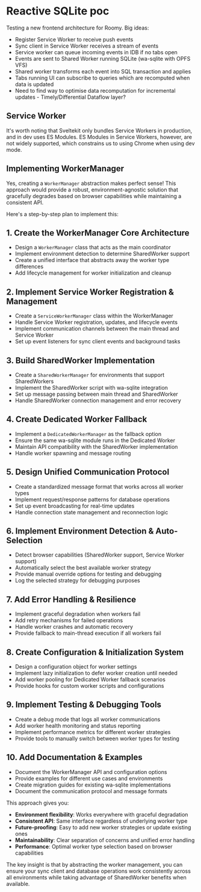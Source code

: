 # Reactive SQLite poc

Testing a new frontend architecture for Roomy. Big ideas:

- Register Service Worker to receive push events
- Sync client in Service Worker receives a stream of events
- Service worker can queue incoming events in IDB if no tabs open
- Events are sent to Shared Worker running SQLite (wa-sqlite with OPFS VFS)
- Shared worker transforms each event into SQL transaction and applies
- Tabs running UI can subscribe to queries which are recomputed when data is updated
- Need to find way to optimise data recomputation for incremental updates - Timely/Differential Dataflow layer?

## Service Worker

It's worth noting that Sveltekit only bundles Service Workers in production, and in dev uses ES Modules. ES Modules in Service Workers, however, are not widely supported, which constrains us to using Chrome when using dev mode.

## Implementing WorkerManager

Yes, creating a `WorkerManager` abstraction makes perfect sense! This approach would provide a robust, environment-agnostic solution that gracefully degrades based on browser capabilities while maintaining a consistent API.

Here's a step-by-step plan to implement this:

## 1. **Create the WorkerManager Core Architecture**
- Design a `WorkerManager` class that acts as the main coordinator
- Implement environment detection to determine SharedWorker support
- Create a unified interface that abstracts away the worker type differences
- Add lifecycle management for worker initialization and cleanup

## 2. **Implement Service Worker Registration & Management**
- Create a `ServiceWorkerManager` class within the WorkerManager
- Handle Service Worker registration, updates, and lifecycle events
- Implement communication channels between the main thread and Service Worker
- Set up event listeners for sync client events and background tasks

## 3. **Build SharedWorker Implementation**
- Create a `SharedWorkerManager` for environments that support SharedWorkers
- Implement the SharedWorker script with wa-sqlite integration
- Set up message passing between main thread and SharedWorker
- Handle SharedWorker connection management and error recovery

## 4. **Create Dedicated Worker Fallback**
- Implement a `DedicatedWorkerManager` as the fallback option
- Ensure the same wa-sqlite module runs in the Dedicated Worker
- Maintain API compatibility with the SharedWorker implementation
- Handle worker spawning and message routing

## 5. **Design Unified Communication Protocol**
- Create a standardized message format that works across all worker types
- Implement request/response patterns for database operations
- Set up event broadcasting for real-time updates
- Handle connection state management and reconnection logic

## 6. **Implement Environment Detection & Auto-Selection**
- Detect browser capabilities (SharedWorker support, Service Worker support)
- Automatically select the best available worker strategy
- Provide manual override options for testing and debugging
- Log the selected strategy for debugging purposes

## 7. **Add Error Handling & Resilience**
- Implement graceful degradation when workers fail
- Add retry mechanisms for failed operations
- Handle worker crashes and automatic recovery
- Provide fallback to main-thread execution if all workers fail

## 8. **Create Configuration & Initialization System**
- Design a configuration object for worker settings
- Implement lazy initialization to defer worker creation until needed
- Add worker pooling for Dedicated Worker fallback scenarios
- Provide hooks for custom worker scripts and configurations

## 9. **Implement Testing & Debugging Tools**
- Create a debug mode that logs all worker communications
- Add worker health monitoring and status reporting
- Implement performance metrics for different worker strategies
- Provide tools to manually switch between worker types for testing

## 10. **Add Documentation & Examples**
- Document the WorkerManager API and configuration options
- Provide examples for different use cases and environments
- Create migration guides for existing wa-sqlite implementations
- Document the communication protocol and message formats

This approach gives you:
- **Environment flexibility**: Works everywhere with graceful degradation
- **Consistent API**: Same interface regardless of underlying worker type
- **Future-proofing**: Easy to add new worker strategies or update existing ones
- **Maintainability**: Clear separation of concerns and unified error handling
- **Performance**: Optimal worker type selection based on browser capabilities

The key insight is that by abstracting the worker management, you can ensure your sync client and database operations work consistently across all environments while taking advantage of SharedWorker benefits when available.